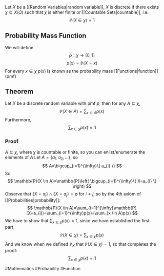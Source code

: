 Let $X$ be a [[Random Variables|random variable]], $X$ is discrete if there exists $\chi \subseteq X(\Omega)$ such that $\chi$ is either finite or [[Countable Sets|countable]], i.e.
$$
\mathbb{P}(X \in  \chi)=1
$$
## Probability Mass Function
We will define
$$
p:\chi\to[0,1]
$$
$$
p(x)=\mathbb{P}(X=x)
$$
For every $x\in\chi$ 
$p(x)$ is known as the probability mass [[Functions|function]] (pmf)
## Theorem
Let $X$ be a discrete random variable with pmf $p$, then for any $A\subseteq \chi$, 
$$
\mathbb{P}(X \in A)=\sum_{x \in A}p(x)
$$
Furthermore,
$$
\sum_{x\in \chi}p(x)=1
$$
### Proof
$A\subseteq \chi$, where $\chi$ is countable or finite, so you can enlist/enumerate the elements of $A$
Let $A=\{ a_{1},a_{2},\dots \}$, so
$$
A=\bigcup_{i=1}^{\infty}\{ a_{i} \}
$$
So
$$
\mathbb{P}(X \in A)=\mathbb{P}\left( \bigcup_{i=1}^{\infty}\{ X=a_{i} \} \right)
$$
Observe that $\{ X=a_{i} \}\cap \{ X=a_{j} \}=\emptyset$ for $i\neq j$, so by the 4th axiom of [[Probabilities|probability]]:
$$
\mathbb{P}(X \in A)=\sum_{i=1}^{\infty}\mathbb{P}(X=a_{i})=\sum_{i=1}^{\infty}p(x)=\sum_{x \in A}p(x)
$$
We have to show that $\sum_{x\in\chi}p(x)=1$, since we have established the first part,
$$
\mathbb{P}(X\in \chi)=\sum_{x\in \chi}p(x)
$$
And we know when we defined $\mathbb{P}_{X}$ that $\mathbb{P}(X \in\chi)=1$, so that completes the proof:
$$
\sum_{x\in \chi}p(x)=1
$$


#Mathematics #Probability #Function 